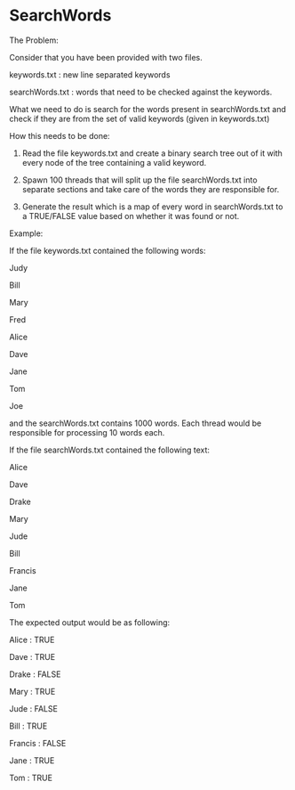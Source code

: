 # SearchWords

The Problem:

Consider that you have been provided with two files.

keywords.txt : new line separated keywords

searchWords.txt : words that need to be checked against the keywords.


What we need to do is search for the words present in searchWords.txt and check if they are from the set of valid keywords (given in keywords.txt)

How this needs to be done:
1. Read the file keywords.txt and create a binary search tree out of it with every node of the tree containing a valid keyword.

2. Spawn 100 threads that will split up the file searchWords.txt into separate sections and take care of the words they are responsible for.

3. Generate the result which is a map of every word in searchWords.txt to a TRUE/FALSE value based on whether it was found or not.


Example:

If the file keywords.txt contained the following words:

Judy

Bill

Mary

Fred

Alice

Dave

Jane

Tom

Joe


and the searchWords.txt contains 1000 words. Each thread would be responsible for processing 10 words each.


If the file searchWords.txt contained the following text:

Alice

Dave

Drake

Mary

Jude

Bill

Francis

Jane

Tom


The expected output would be as following:

Alice : TRUE

Dave : TRUE

Drake : FALSE

Mary : TRUE

Jude : FALSE

Bill : TRUE

Francis : FALSE

Jane : TRUE

Tom : TRUE


